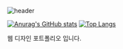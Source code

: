 ![header](https://capsule-render.vercel.app/api?type=waving&color=gradient&height=300&section=header&text=JaeHunJang%20&fontSize=90&animation=blinking)


[![Anurag's GitHub stats](https://github-readme-stats.vercel.app/api?username=JangJeaHun)](https://github.com/JangJeaHun) [![Top Langs](https://github-readme-stats.vercel.app/api/top-langs/?username=JangJeaHun&layout=compact)](https://github.com/JangJeaHun)

웹 디자인 포트폴리오 입니다.
